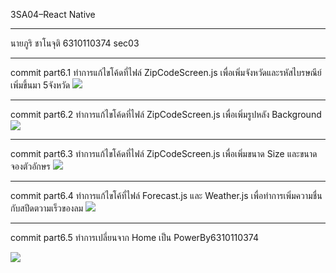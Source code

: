 3SA04–React Native 
_____________________________
นายภูริ ชาโนจุติ 6310110374 sec03
_____________________________
commit part6.1
ทำการแก้ไขโค้ดที่ไฟล์ ZipCodeScreen.js เพื่อเพิ่มจังหวัดและรหัสไบรษณีย์เพิ่มขึ้นมา 5จังหวัด 
![](submission/commit%20part6.1.jpg)
______________
commit part6.2
ทำการแก้ไขโค้ดที่ไฟล์ ZipCodeScreen.js เพื่อเพิ่มรูปหลัง Background 
![](submission/commit%20part6.2.jpg)
______________
commit part6.3
ทำการแก้ไขโค้ดที่ไฟล์ ZipCodeScreen.js เพื่อเพิ่มขนาด Size และขนาดจองตัวอักษร
 ![](submission/commit%20part6.3.jpg)
 _____________
commit part6.4
ทำการแก้ไขโค้ที่ไฟล์ Forecast.js และ Weather.js เพื่อทำการเพิ่มความชื่นกับสปีดตวามเร็วของลม
 ![](submission/commit%20part6.4.jpg)
 _____________
commit part6.5
ทำการเปลี่ยนจาก Home เป็น PowerBy6310110374

![](submission/commit%20part6.5.jpg)
